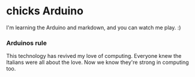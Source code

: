 chicks Arduino
==============

I'm learning the Arduino and markdown, and you can watch me play.  :)

### Arduinos rule

This technology has revived my love of computing.  Everyone knew the Italians were all about the love.
Now we know they're strong in computing too. 
